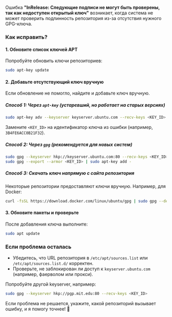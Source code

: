 Ошибка **"InRelease: Следующие подписи не могут быть проверены, так как недоступен открытый ключ"** возникает, когда система не может проверить подлинность репозитория из-за отсутствия нужного GPG-ключа.  

### **Как исправить?**  

#### **1. Обновите список ключей APT**  
Попробуйте обновить ключи репозиториев:  
```bash
sudo apt-key update
```

#### **2. Добавьте отсутствующий ключ вручную**  
Если обновление не помогло, найдите и добавьте ключ вручную.  

##### **Способ 1: Через `apt-key` (устаревший, но работает на старых версиях)**  
```bash
sudo apt-key adv --keyserver keyserver.ubuntu.com --recv-keys <KEY_ID>
```
Замените `<KEY_ID>` на идентификатор ключа из ошибки (например, `3B4FE6ACC0B21F32`).  

##### **Способ 2: Через `gpg` (рекомендуется для новых систем)**  
```bash
sudo gpg --keyserver hkp://keyserver.ubuntu.com:80 --recv-keys <KEY_ID>
sudo gpg --export --armor <KEY_ID> | sudo apt-key add -
```

##### **Способ 3: Скачать ключ напрямую с сайта репозитория**  
Некоторые репозитории предоставляют ключи вручную. Например, для Docker:  
```bash
curl -fsSL https://download.docker.com/linux/ubuntu/gpg | sudo gpg --dearmor -o /usr/share/keyrings/docker-archive-keyring.gpg
```

#### **3. Обновите пакеты и проверьте**  
После добавления ключа выполните:  
```bash
sudo apt update
```

### **Если проблема осталась**  
- Убедитесь, что URL репозитория в `/etc/apt/sources.list` или `/etc/apt/sources.list.d/` корректен.  
- Проверьте, не заблокирован ли доступ к `keyserver.ubuntu.com` (например, фаерволом или прокси).  

Попробуйте другой keyserver, например:  
```bash
sudo gpg --keyserver hkp://pgp.mit.edu:80 --recv-keys <KEY_ID>
```

Если проблема не решается, укажите, какой репозиторий вызывает ошибку, и я помогу точнее! 🚀